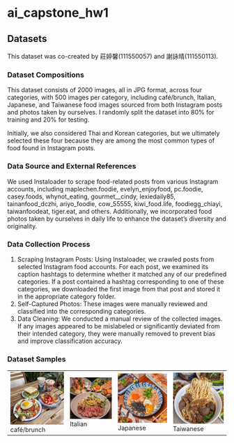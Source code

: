 # ai_capstone_hw1
## Datasets
This dataset was co-created by 莊婷馨(111550057) and 謝詠晴(111550113).
### Dataset Compositions
This dataset consists of 2000 images, all in JPG format, across four categories, with 500 images per category, including café/brunch, Italian, Japanese, and Taiwanese food images sourced from both Instagram posts and photos taken by ourselves. I randomly split the dataset into 80% for training and 20% for testing.

Initially, we also considered Thai and Korean categories, but we ultimately selected these four because they are among the most common types of food found in Instagram posts.
### Data Source and External References
We used Instaloader to scrape food-related posts from various Instagram accounts, including maplechen.foodie, evelyn_enjoyfood, pc.foodie, casey.foods, whynot_eating, gourmet__cindy, lexiedaily85, tainanfood_dczhi, ariyo_foodie, cow_55555, kiwi_food.life, foodiegg_chiayi, taiwanfoodeat, tiger.eat, and others. Additionally, we incorporated food photos taken by ourselves in daily life to enhance the dataset’s diversity and originality.
### Data Collection Process
1. Scraping Instagram Posts:
Using Instaloader, we crawled posts from selected Instagram food accounts. For each post, we examined its caption hashtags to determine whether it matched any of our predefined categories. If a post contained a hashtag corresponding to one of these categories, we downloaded the first image from that post and stored it in the appropriate category folder.
2. Self-Captured Photos:
These images were manually reviewed and classified into the corresponding categories.
3. Data Cleaning:
We conducted a manual review of the collected images. If any images appeared to be mislabeled or significantly deviated from their intended category, they were manually removed to prevent bias and improve classification accuracy.
### Dataset Samples
<table>
  <tr>
    <td><img src="cafebrunch/cb_45.jpg" width="200"><br>café/brunch</td>
    <td><img src="italian/i_49.jpg" width="200"><br>Italian</td>
    <td><img src="japanese/j_344.jpg" width="200"><br>Japanese</td>
    <td><img src="taiwanese/5_109.jpg" width="200"><br>Taiwanese</td>
  </tr>
<table>

